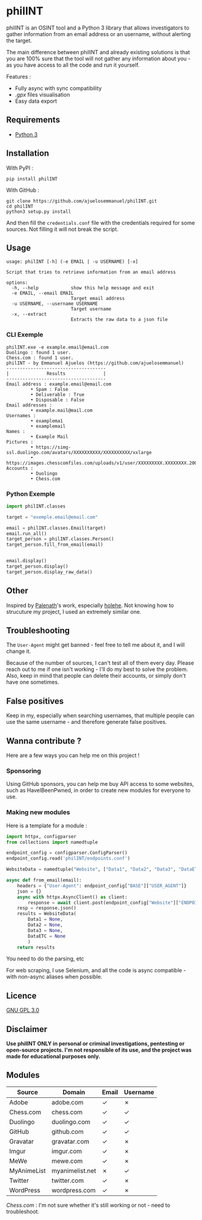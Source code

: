 # philINT

philINT is an OSINT tool and a Python 3 library that allows investigators to gather information from an email address or an username, without alerting the target.

The main difference between philINT and already existing solutions is that you are 100% sure that the tool will not gather any information about you - as you have access to all the code and run it yourself.

Features :
- Fully async with sync compatibility
- *.gpx* files visualisation
- Easy data export

## Requirements

+ [Python 3](https://www.python.org/downloads/)

## Installation

With PyPI :
```
pip install philINT
```

With GitHub :
```
git clone https://github.com/ajuelosemmanuel/philINT.git
cd philINT
python3 setup.py install
```

And then fill the `credentials.conf` file with the credentials required for some sources. Not filling it will not break the script.

## Usage

```
usage: philINT [-h] (-e EMAIL | -u USERNAME) [-x]

Script that tries to retrieve information from an email address

options:
  -h, --help            show this help message and exit
  -e EMAIL, --email EMAIL
                        Target email address
  -u USERNAME, --username USERNAME
                        Target username
  -x, --extract
                        Extracts the raw data to a json file
```

### CLI Exemple

```
philINT.exe -e example.email@email.com
Duolingo : found 1 user.
Chess.com : found 1 user.
philINT - by Emmanuel Ajuelos (https://github.com/ajuelosemmanuel)
-------------------------------------
|              Results              |
-------------------------------------
Email address : example.email@email.com
         • Spam : False
         • Deliverable : True
         • Disposable : False
Email addresses :
         • example.mail@mail.com
Usernames :
         • examplema1
         • examplemail
Names :
         • Example Mail
Pictures :
         • https://simg-ssl.duolingo.com/avatars/XXXXXXXXXX/XXXXXXXXXX/xxlarge
         • https://images.chesscomfiles.com/uploads/v1/user/XXXXXXXXX.XXXXXXXX.200x200o.XXXXXXXXX.jpeg
Accounts :
         • Duolingo
         • Chess.com
```

### Python Exemple

```python
import philINT.classes

target = "exemple.email@email.com"

email = philINT.classes.Email(target)
email.run_all()
target_person = philINT.classes.Person()
target_person.fill_from_email(email)


email.display()
target_person.display()
target_person.display_raw_data()
```

## Other

Inspired by [Palenath](https://github.com/megadose)'s work, especially [holehe](https://github.com/megadose/holehe). Not knowing how to strucuture my project, I used an extremely similar one.

## Troubleshooting

The `User-Agent` might get banned - feel free to tell me about it, and I will change it.

Because of the number of sources, I can't test all of them every day. Please reach out to me if one isn't working - I'll do my best to solve the problem. Also, keep in mind that people can delete their accounts, or simply don't have one sometimes.

## False positives

Keep in my, especially when searching usernames, that multiple people can use the same username - and therefore generate false positives.

## Wanna contribute ?

Here are a few ways you can help me on this project !
### Sponsoring

Using GitHub sponsors, you can help me buy API access to some websites, such as HaveIBeenPwned, in order to create new modules for everyone to use.

### Making new modules

Here is a template for a module :

```python
import httpx, configparser
from collections import namedtuple

endpoint_config = configparser.ConfigParser()
endpoint_config.read('philINT/endpoints.conf')

WebsiteData = namedtuple("Website", ["Data1", "Data2", "Data3", "DataETC"])

async def from_email(email):
    headers = {"User-Agent": endpoint_config["BASE"]["USER_AGENT"]}
    json = {}
    async with httpx.AsyncClient() as client:
        response = await client.post(endpoint_config["Website"]["ENDPOINT_EMAIL"], headers = headers, json = json)
    resp = response.json()
    results = WebsiteData(
        Data1 = None,
        Data2 = None,
        Data3 = None,
        DataETC = None
        )
    return results
```

You need to do the parsing, etc

For web scraping, I use Selenium, and all the code is async compatible - with non-async aliases when possible.

## Licence

[GNU GPL 3.0](https://www.gnu.org/licenses/gpl-3.0.en.html)

## Disclaimer

**Use philINT ONLY in personal or criminal investigations, pentesting or open-source projects. I'm not responsible of its use, and the project was made for educational purposes only.**

## Modules

| Source      | Domain          | Email | Username |
| ----------- | --------------- | ----- | -------- |
| Adobe       | adobe.com       | ✓    | ✗       |
| Chess.com   | chess.com       | ✓    | ✓       |
| Duolingo    | duolingo.com    | ✓    | ✓       |
| GitHub      | github.com      | ✓    | ✓       |
| Gravatar    | gravatar.com    | ✓    | ✗       |
| Imgur       | imgur.com       | ✓    | ✗       |
| MeWe        | mewe.com        | ✓    | ✗       |
| MyAnimeList | myanimelist.net | ✗    | ✓       |
| Twitter     | twitter.com     | ✓    | ✗       |
| WordPress   | wordpress.com   | ✓    | ✗       |

*Chess.com* : I'm not sure whether it's still working or not - need to troubleshoot.
